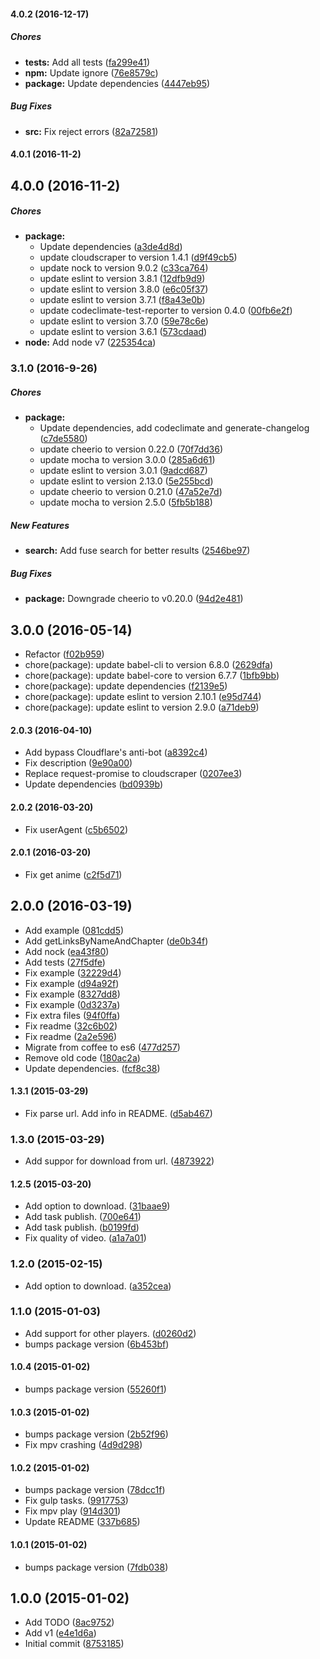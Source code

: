 #### 4.0.2 (2016-12-17)

##### Chores

* **tests:** Add all tests ([fa299e41](https://github.com/lgaticaq/anime-dl/commit/fa299e41dd50959e67583f26c2473438fecdba0f))
* **npm:** Update ignore ([76e8579c](https://github.com/lgaticaq/anime-dl/commit/76e8579c70c65af6731748e1f069155bd1e74680))
* **package:** Update dependencies ([4447eb95](https://github.com/lgaticaq/anime-dl/commit/4447eb9572a3e98417e79809ddc183390235499e))

##### Bug Fixes

* **src:** Fix reject errors ([82a72581](https://github.com/lgaticaq/anime-dl/commit/82a72581ec4b07dbc598b221bf161946f616537c))

#### 4.0.1 (2016-11-2)

## 4.0.0 (2016-11-2)

##### Chores

* **package:**
  * Update dependencies ([a3de4d8d](https://github.com/lgaticaq/anime-dl/commit/a3de4d8d37b7775c8ddda618badc11cd1c8d31d7))
  * update cloudscraper to version 1.4.1 ([d9f49cb5](https://github.com/lgaticaq/anime-dl/commit/d9f49cb50142d97524c78c261179c0ad3387e374))
  * update nock to version 9.0.2 ([c33ca764](https://github.com/lgaticaq/anime-dl/commit/c33ca76493c9c967893659aa044694299d44adc1))
  * update eslint to version 3.8.1 ([12dfb9d9](https://github.com/lgaticaq/anime-dl/commit/12dfb9d9bbfd854c58b17614a694cb944d17da93))
  * update eslint to version 3.8.0 ([e6c05f37](https://github.com/lgaticaq/anime-dl/commit/e6c05f371d8a57efa67821b938d4230bdd195db7))
  * update eslint to version 3.7.1 ([f8a43e0b](https://github.com/lgaticaq/anime-dl/commit/f8a43e0bd32fb85b115c6fc098417e714b5470e2))
  * update codeclimate-test-reporter to version 0.4.0 ([00fb6e2f](https://github.com/lgaticaq/anime-dl/commit/00fb6e2fffa46e5f5b3c7aa6c2273e771215bd1a))
  * update eslint to version 3.7.0 ([59e78c6e](https://github.com/lgaticaq/anime-dl/commit/59e78c6eed6cc8541411319b450fa4b461ab5134))
  * update eslint to version 3.6.1 ([573cdaad](https://github.com/lgaticaq/anime-dl/commit/573cdaad4a7a4d4bdc221529c8d946f7a9a47ea0))
* **node:** Add node v7 ([225354ca](https://github.com/lgaticaq/anime-dl/commit/225354caa102b00dedddf4c8d8b1638dd210a6d4))

### 3.1.0 (2016-9-26)

##### Chores

* **package:**
  * Update dependencies, add codeclimate and generate-changelog ([c7de5580](https://github.com/lgaticaq/anime-dl/commit/c7de55801a4122e8f76c9edeed0c9de05915f673))
  * update cheerio to version 0.22.0 ([70f7dd36](https://github.com/lgaticaq/anime-dl/commit/70f7dd36a5a521fa829fe2e2d692ea02a395be7d))
  * update mocha to version 3.0.0 ([285a6d61](https://github.com/lgaticaq/anime-dl/commit/285a6d61588b088dfee369e2d8f621770f537e63))
  * update eslint to version 3.0.1 ([9adcd687](https://github.com/lgaticaq/anime-dl/commit/9adcd6872bb38bba6ac1ecb3e5aeb6ed3425c0ca))
  * update eslint to version 2.13.0 ([5e255bcd](https://github.com/lgaticaq/anime-dl/commit/5e255bcd0ad80536744f299fff1fdf4a0f930af3))
  * update cheerio to version 0.21.0 ([47a52e7d](https://github.com/lgaticaq/anime-dl/commit/47a52e7dd2ab85442993572151b3673e921dccbc))
  * update mocha to version 2.5.0 ([5fb5b188](https://github.com/lgaticaq/anime-dl/commit/5fb5b188acbed69b4ffbd8b54a8a766fc36b1610))

##### New Features

* **search:** Add fuse search for better results ([2546be97](https://github.com/lgaticaq/anime-dl/commit/2546be97aad03d47118e87785483009290f9514c))

##### Bug Fixes

* **package:** Downgrade cheerio to v0.20.0 ([94d2e481](https://github.com/lgaticaq/anime-dl/commit/94d2e4811cdaa6167822b46bc5907a2b83b9a7c9))

## 3.0.0 (2016-05-14)

* Refactor ([f02b959](https://github.com/lgaticaq/anime-dl/commit/f02b959))
* chore(package): update babel-cli to version 6.8.0 ([2629dfa](https://github.com/lgaticaq/anime-dl/commit/2629dfa))
* chore(package): update babel-core to version 6.7.7 ([1bfb9bb](https://github.com/lgaticaq/anime-dl/commit/1bfb9bb))
* chore(package): update dependencies ([f2139e5](https://github.com/lgaticaq/anime-dl/commit/f2139e5))
* chore(package): update eslint to version 2.10.1 ([e95d744](https://github.com/lgaticaq/anime-dl/commit/e95d744))
* chore(package): update eslint to version 2.9.0 ([a71deb9](https://github.com/lgaticaq/anime-dl/commit/a71deb9))

#### 2.0.3 (2016-04-10)

* Add bypass Cloudflare's anti-bot ([a8392c4](https://github.com/lgaticaq/anime-dl/commit/a8392c4))
* Fix description ([9e90a00](https://github.com/lgaticaq/anime-dl/commit/9e90a00))
* Replace request-promise to cloudscraper ([0207ee3](https://github.com/lgaticaq/anime-dl/commit/0207ee3))
* Update dependencies ([bd0939b](https://github.com/lgaticaq/anime-dl/commit/bd0939b))

#### 2.0.2 (2016-03-20)

* Fix userAgent ([c5b6502](https://github.com/lgaticaq/anime-dl/commit/c5b6502))

#### 2.0.1 (2016-03-20)

* Fix get anime ([c2f5d71](https://github.com/lgaticaq/anime-dl/commit/c2f5d71))

## 2.0.0 (2016-03-19)

* Add example ([081cdd5](https://github.com/lgaticaq/anime-dl/commit/081cdd5))
* Add getLinksByNameAndChapter ([de0b34f](https://github.com/lgaticaq/anime-dl/commit/de0b34f))
* Add nock ([ea43f80](https://github.com/lgaticaq/anime-dl/commit/ea43f80))
* Add tests ([27f5dfe](https://github.com/lgaticaq/anime-dl/commit/27f5dfe))
* Fix example ([32229d4](https://github.com/lgaticaq/anime-dl/commit/32229d4))
* Fix example ([d94a92f](https://github.com/lgaticaq/anime-dl/commit/d94a92f))
* Fix example ([8327dd8](https://github.com/lgaticaq/anime-dl/commit/8327dd8))
* Fix example ([0d3237a](https://github.com/lgaticaq/anime-dl/commit/0d3237a))
* Fix extra files ([94f0ffa](https://github.com/lgaticaq/anime-dl/commit/94f0ffa))
* Fix readme ([32c6b02](https://github.com/lgaticaq/anime-dl/commit/32c6b02))
* Fix readme ([2a2e596](https://github.com/lgaticaq/anime-dl/commit/2a2e596))
* Migrate from coffee to es6 ([477d257](https://github.com/lgaticaq/anime-dl/commit/477d257))
* Remove old code ([180ac2a](https://github.com/lgaticaq/anime-dl/commit/180ac2a))
* Update dependencies. ([fcf8c38](https://github.com/lgaticaq/anime-dl/commit/fcf8c38))

#### 1.3.1 (2015-03-29)

* Fix parse url. Add info in README. ([d5ab467](https://github.com/lgaticaq/anime-dl/commit/d5ab467))

### 1.3.0 (2015-03-29)

* Add suppor for download from url. ([4873922](https://github.com/lgaticaq/anime-dl/commit/4873922))

#### 1.2.5 (2015-03-20)

* Add option to download. ([31baae9](https://github.com/lgaticaq/anime-dl/commit/31baae9))
* Add task publish. ([700e641](https://github.com/lgaticaq/anime-dl/commit/700e641))
* Add task publish. ([b0199fd](https://github.com/lgaticaq/anime-dl/commit/b0199fd))
* Fix quality of video. ([a1a7a01](https://github.com/lgaticaq/anime-dl/commit/a1a7a01))

### 1.2.0 (2015-02-15)

* Add option to download. ([a352cea](https://github.com/lgaticaq/anime-dl/commit/a352cea))

### 1.1.0 (2015-01-03)

* Add support for other players. ([d0260d2](https://github.com/lgaticaq/anime-dl/commit/d0260d2))
* bumps package version ([6b453bf](https://github.com/lgaticaq/anime-dl/commit/6b453bf))

#### 1.0.4 (2015-01-02)

* bumps package version ([55260f1](https://github.com/lgaticaq/anime-dl/commit/55260f1))

#### 1.0.3 (2015-01-02)

* bumps package version ([2b52f96](https://github.com/lgaticaq/anime-dl/commit/2b52f96))
* Fix mpv crashing ([4d9d298](https://github.com/lgaticaq/anime-dl/commit/4d9d298))

#### 1.0.2 (2015-01-02)

* bumps package version ([78dcc1f](https://github.com/lgaticaq/anime-dl/commit/78dcc1f))
* Fix gulp tasks. ([9917753](https://github.com/lgaticaq/anime-dl/commit/9917753))
* Fix mpv play ([914d301](https://github.com/lgaticaq/anime-dl/commit/914d301))
* Update README ([337b685](https://github.com/lgaticaq/anime-dl/commit/337b685))

#### 1.0.1 (2015-01-02)

* bumps package version ([7fdb038](https://github.com/lgaticaq/anime-dl/commit/7fdb038))

## 1.0.0 (2015-01-02)

* Add TODO ([8ac9752](https://github.com/lgaticaq/anime-dl/commit/8ac9752))
* Add v1 ([e4e1d6a](https://github.com/lgaticaq/anime-dl/commit/e4e1d6a))
* Initial commit ([8753185](https://github.com/lgaticaq/anime-dl/commit/8753185))
